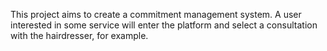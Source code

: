 This project aims to create a commitment management system. A user interested in some service will enter the platform and select a consultation with the hairdresser, for example.